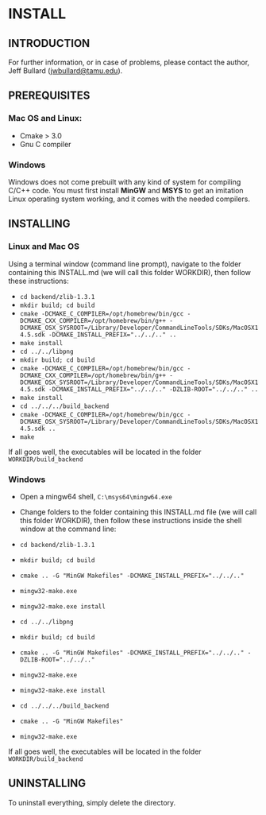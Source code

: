 # INSTALL

## INTRODUCTION

For further information, or in case of problems, please contact the author,
Jeff Bullard (jwbullard@tamu.edu).

## PREREQUISITES
### Mac OS and Linux:
* Cmake > 3.0
* Gnu C compiler

### Windows
Windows does not come prebuilt with any kind of system for compiling C/C++ code.  You must first install **MinGW** and **MSYS** to get an imitation Linux operating system working, and it comes with the needed compilers.

## INSTALLING
### Linux and Mac OS
Using a terminal window (command line prompt), navigate to the folder containing this INSTALL.md (we will call this folder WORKDIR), then follow these instructions:

* `cd backend/zlib-1.3.1`
* `mkdir build; cd build`
* `cmake -DCMAKE_C_COMPILER=/opt/homebrew/bin/gcc -DCMAKE_CXX_COMPILER=/opt/homebrew/bin/g++ -DCMAKE_OSX_SYSROOT=/Library/Developer/CommandLineTools/SDKs/MacOSX14.5.sdk -DCMAKE_INSTALL_PREFIX="../../.." ..`
* `make install`
* `cd ../../libpng`
* `mkdir build; cd build`
* `cmake -DCMAKE_C_COMPILER=/opt/homebrew/bin/gcc -DCMAKE_CXX_COMPILER=/opt/homebrew/bin/g++ -DCMAKE_OSX_SYSROOT=/Library/Developer/CommandLineTools/SDKs/MacOSX14.5.sdk -DCMAKE_INSTALL_PREFIX="../../.." -DZLIB-ROOT="../../.." ..`
* `make install`
* `cd ../../../build_backend`
* `cmake -DCMAKE_C_COMPILER=/opt/homebrew/bin/gcc -DCMAKE_OSX_SYSROOT=/Library/Developer/CommandLineTools/SDKs/MacOSX14.5.sdk ..`
* `make`

If all goes well, the executables will be located in the folder `WORKDIR/build_backend`

### Windows
* Open a mingw64 shell, `C:\msys64\mingw64.exe`
* Change folders to the folder containing this INSTALL.md file (we will call this folder WORKDIR), then follow these instructions inside the shell window at the command line:

* `cd backend/zlib-1.3.1`
* `mkdir build; cd build`
* `cmake .. -G "MinGW Makefiles" -DCMAKE_INSTALL_PREFIX="../../.."`
* `mingw32-make.exe`
* `mingw32-make.exe install`
* `cd ../../libpng`
* `mkdir build; cd build`
* `cmake .. -G "MinGW Makefiles" -DCMAKE_INSTALL_PREFIX="../../.." -DZLIB-ROOT="../../.."`
* `mingw32-make.exe`
* `mingw32-make.exe install`
* `cd ../../../build_backend`
* `cmake .. -G "MinGW Makefiles"`
* `mingw32-make.exe`

If all goes well, the executables will be located in the folder `WORKDIR/build_backend`

## UNINSTALLING

To uninstall everything, simply delete the directory.
